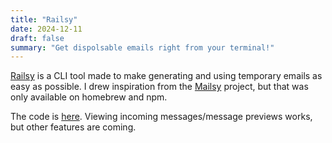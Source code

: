 ```yaml
---
title: "Railsy"
date: 2024-12-11
draft: false
summary: "Get dispolsable emails right from your terminal!"
---
```


[Railsy](https://crates.io/crates/railsy) is a CLI tool made to make generating and using temporary emails as easy as possible. I drew inspiration from the [Mailsy](https://github.com/BalliAsghar/Mailsy) project, but that was only available on homebrew and npm. 

The code is [here](https://www.github.com/mmkaram/railsy). Viewing incoming messages/message previews works, but other features are coming.

